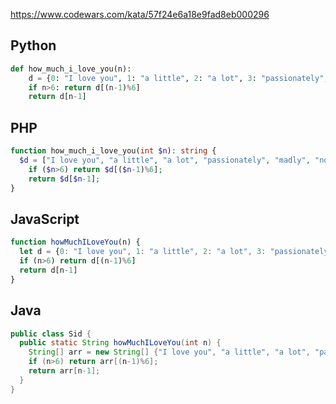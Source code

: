 https://www.codewars.com/kata/57f24e6a18e9fad8eb000296

## Python
```python
def how_much_i_love_you(n):
    d = {0: "I love you", 1: "a little", 2: "a lot", 3: "passionately", 4: "madly", 5: "not at all"}
    if n>6: return d[(n-1)%6]
    return d[n-1]
```

## PHP
```php
function how_much_i_love_you(int $n): string {
  $d = ["I love you", "a little", "a lot", "passionately", "madly", "not at all"];
    if ($n>6) return $d[($n-1)%6];
    return $d[$n-1];
}
```

## JavaScript
```js
function howMuchILoveYou(n) {
  let d = {0: "I love you", 1: "a little", 2: "a lot", 3: "passionately", 4: "madly", 5: "not at all"}
  if (n>6) return d[(n-1)%6]
  return d[n-1]
}
```

## Java
```java
public class Sid {
  public static String howMuchILoveYou(int n) {
    String[] arr = new String[] {"I love you", "a little", "a lot", "passionately", "madly", "not at all"};
    if (n>6) return arr[(n-1)%6];
    return arr[n-1];
  }
}
```